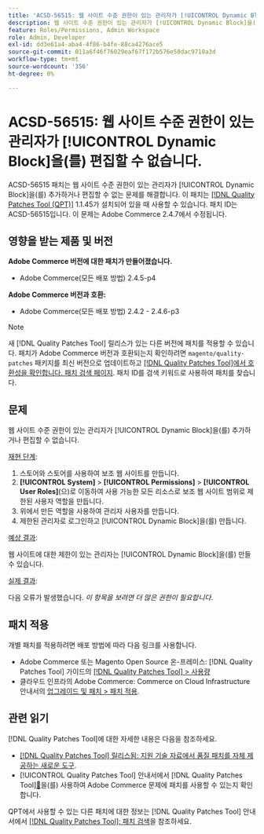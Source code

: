 ```yaml
---
title: 'ACSD-56515: 웹 사이트 수준 권한이 있는 관리자가 [!UICONTROL Dynamic Block]을(를) 편집할 수 없습니다.'
description: 웹 사이트 수준 권한이 있는 관리자가 [!UICONTROL Dynamic Block]을(를) 추가하거나 편집할 수 없는 Adobe Commerce 문제를 해결하려면 ACSD-56515 패치를 적용하십시오.
feature: Roles/Permissions, Admin Workspace
role: Admin, Developer
exl-id: dd3e61a4-aba4-4f86-b4fe-88ca4276ace5
source-git-commit: 011a6f46f76029eaf67f172b576e58dac9710a3d
workflow-type: tm+mt
source-wordcount: '356'
ht-degree: 0%

---
```


# ACSD-56515: 웹 사이트 수준 권한이 있는 관리자가 [!UICONTROL Dynamic Block]을(를) 편집할 수 없습니다.

ACSD-56515 패치는 웹 사이트 수준 권한이 있는 관리자가 [!UICONTROL Dynamic Block]을(를) 추가하거나 편집할 수 없는 문제를 해결합니다. 이 패치는 [[!DNL Quality Patches Tool (QPT)]](https://experienceleague.adobe.com/en/docs/commerce-operations/tools/quality-patches-tool/quality-patches-tool-to-self-serve-quality-patches) 1.1.45가 설치되어 있을 때 사용할 수 있습니다. 패치 ID는 ACSD-56515입니다. 이 문제는 Adobe Commerce 2.4.7에서 수정됩니다.

## 영향을 받는 제품 및 버전

**Adobe Commerce 버전에 대한 패치가 만들어졌습니다.**

* Adobe Commerce(모든 배포 방법) 2.4.5-p4

**Adobe Commerce 버전과 호환:**

* Adobe Commerce(모든 배포 방법) 2.4.2 - 2.4.6-p3

>[!NOTE]
>
>새 [!DNL Quality Patches Tool] 릴리스가 있는 다른 버전에 패치를 적용할 수 있습니다. 패치가 Adobe Commerce 버전과 호환되는지 확인하려면 `magento/quality-patches` 패키지를 최신 버전으로 업데이트하고 [[!DNL Quality Patches Tool]에서 호환성을 확인합니다. 패치 검색 페이지](https://experienceleague.adobe.com/tools/commerce-quality-patches/index.html). 패치 ID를 검색 키워드로 사용하여 패치를 찾습니다.

## 문제

웹 사이트 수준 권한이 있는 관리자가 [!UICONTROL Dynamic Block]을(를) 추가하거나 편집할 수 없습니다.

<u>재현 단계</u>:

1. 스토어와 스토어를 사용하여 보조 웹 사이트를 만듭니다.
1. **[!UICONTROL System]** > **[!UICONTROL Permissions]** > **[!UICONTROL User Roles]**(으)로 이동하여 사용 가능한 모든 리소스로 보조 웹 사이트 범위로 제한된 사용자 역할을 만듭니다.
1. 위에서 만든 역할을 사용하여 관리자 사용자를 만듭니다.
1. 제한된 관리자로 로그인하고 [!UICONTROL Dynamic Block]을(를) 만듭니다.

<u>예상 결과</u>:

웹 사이트에 대한 제한이 있는 관리자는 [!UICONTROL Dynamic Block]을(를) 만들 수 있습니다.

<u>실제 결과</u>:

다음 오류가 발생했습니다. *이 항목을 보려면 더 많은 권한이 필요합니다*.

## 패치 적용

개별 패치를 적용하려면 배포 방법에 따라 다음 링크를 사용합니다.

* Adobe Commerce 또는 Magento Open Source 온-프레미스: [!DNL Quality Patches Tool] 가이드의 [[!DNL Quality Patches Tool] > 사용량](/help/tools/quality-patches-tool/usage.md)
* 클라우드 인프라의 Adobe Commerce: Commerce on Cloud Infrastructure 안내서의 [업그레이드 및 패치 > 패치 적용](https://experienceleague.adobe.com/docs/commerce-cloud-service/user-guide/develop/upgrade/apply-patches.html).

## 관련 읽기

[!DNL Quality Patches Tool]에 대한 자세한 내용은 다음을 참조하세요.

* [[!DNL Quality Patches Tool] 릴리스됨: 지원 기술 자료에서 품질 패치를 자체 제공하는 새로운 도구](https://experienceleague.adobe.com/en/docs/commerce-operations/tools/quality-patches-tool/quality-patches-tool-to-self-serve-quality-patches).
* [!UICONTROL Quality Patches Tool] 안내서에서  [!DNL Quality Patches Tool][&#128279;](/help/tools/quality-patches-tool/patches-available-in-qpt/check-patch-for-magento-issue-with-magento-quality-patches.md)을(를) 사용하여 Adobe Commerce 문제에 패치를 사용할 수 있는지 확인합니다.


QPT에서 사용할 수 있는 다른 패치에 대한 정보는 [!DNL Quality Patches Tool] 안내서에서 [[!DNL Quality Patches Tool]: 패치 검색](https://experienceleague.adobe.com/tools/commerce-quality-patches/index.html)을 참조하세요.
